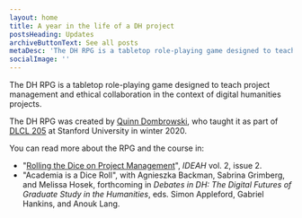 ```yaml
---
layout: home
title: A year in the life of a DH project
postsHeading: Updates
archiveButtonText: See all posts
metaDesc: 'The DH RPG is a tabletop role-playing game designed to teach project management and ethical collaboration.'
socialImage: ''
---
```


The DH RPG is a tabletop role-playing game designed to teach project management and ethical collaboration in the context of digital humanities projects.

The DH RPG was created by [Quinn Dombrowski](http://www.quinndombrowski.com), who taught it as part of [DLCL 205](https://github.com/quinnanya/dlcl205) at Stanford University in winter 2020.

You can read more about the RPG and the course in:

* "[Rolling the Dice on Project Management](https://ideah.pubpub.org/pub/9xiyfz6h/release/3)", *IDEAH* vol. 2, issue 2.
* "Academia is a Dice Roll", with Agnieszka Backman, Sabrina Grimberg, and Melissa Hosek, forthcoming in *Debates in DH: The Digital Futures of Graduate Study in the Humanities*, eds. Simon Appleford, Gabriel Hankins, and Anouk Lang.